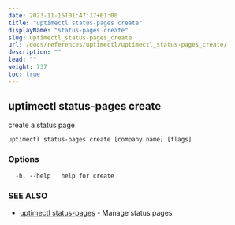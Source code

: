 ```yaml
---
date: 2023-11-15T01:47:17+01:00
title: "uptimectl status-pages create"
displayName: "status-pages create"
slug: uptimectl_status-pages_create
url: /docs/references/uptimectl/uptimectl_status-pages_create/
description: ""
lead: ""
weight: 737
toc: true
---
```

## uptimectl status-pages create

create a status page

```
uptimectl status-pages create [company name] [flags]
```

### Options

```
  -h, --help   help for create
```

### SEE ALSO

* [uptimectl status-pages](/docs/references/uptimectl/uptimectl_status-pages/)	 - Manage status pages

